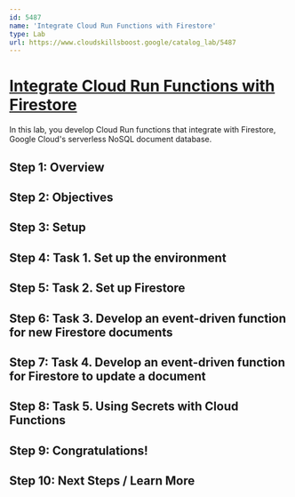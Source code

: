 ```yaml
---
id: 5487
name: 'Integrate Cloud Run Functions with Firestore'
type: Lab
url: https://www.cloudskillsboost.google/catalog_lab/5487
---
```


# [Integrate Cloud Run Functions with Firestore](https://www.cloudskillsboost.google/catalog_lab/5487)

In this lab, you develop Cloud Run functions that integrate with Firestore, Google Cloud's serverless NoSQL document database.

## Step 1: Overview

## Step 2: Objectives

## Step 3: Setup

## Step 4: Task 1. Set up the environment

## Step 5: Task 2. Set up Firestore

## Step 6: Task 3. Develop an event-driven function for new Firestore documents

## Step 7: Task 4. Develop an event-driven function for Firestore to update a document

## Step 8: Task 5. Using Secrets with Cloud Functions

## Step 9: Congratulations!

## Step 10: Next Steps / Learn More
